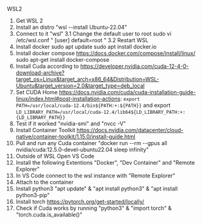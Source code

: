 WSL2
1. Get WSL 2
2. Install an distro "wsl --install Ubuntu-22.04"
3. Connect to it "wsl"
3.1 Change the default user to root
	sudo vi /etc/wsl.conf
	"
	[user]
	default=root
	"
3.2 Restart WSL
4. Install docker 
	sudo apt update
	sudo apt install docker.io
5. Install docker compose https://docs.docker.com/compose/install/linux/
	sudo apt-get install docker-compose
6. Install Cuda according to https://developer.nvidia.com/cuda-12-4-0-download-archive?target_os=Linux&target_arch=x86_64&Distribution=WSL-Ubuntu&target_version=2.0&target_type=deb_local
7. Set CUDA Home https://docs.nvidia.com/cuda/cuda-installation-guide-linux/index.html#post-installation-actions:
``export PATH=/usr/local/cuda-12.4/bin${PATH:+:${PATH}}`` and export ``LD_LIBRARY_PATH=/usr/local/cuda-12.4/lib64${LD_LIBRARY_PATH:+:{LD_LIBRARY_PATH}}``
8. Test if it worked "nvidia-smi" and "nvcc -V"
9. Install Container Toolkit https://docs.nvidia.com/datacenter/cloud-native/container-toolkit/1.15.0/install-guide.html
10. Pull and run any Cuda container "docker run --rm --gpus all nvidia/cuda:12.5.0-devel-ubuntu22.04 sleep infinity"
11. Outside of WSL Open VS Code
12. Install the following Extentions "Docker", "Dev Container" and "Remote Explorer"
13. In VS Code connect to the wsl instance with "Remote Explorer" 
14. Attach to the container
15. Install python3 "apt update" & "apt install python3" & "apt install python3-pip"
16. Install torch https://pytorch.org/get-started/locally/
17. Check if Cuda works by running "python3" & "import torch" & "torch.cuda.is_available()"
